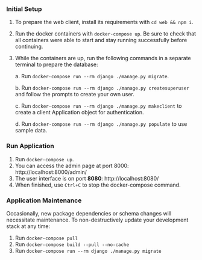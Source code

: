 ### Initial Setup
1. To prepare the web client, install its requirements with `cd web && npm i`.
2. Run the docker containers with `docker-compose up`. Be sure to check that all containers were able to start and stay running successfully before continuing.
3. While the containers are up, run the following commands in a separate terminal to prepare the database:

   a. Run `docker-compose run --rm django ./manage.py migrate`.

   b. Run `docker-compose run --rm django ./manage.py createsuperuser`
     and follow the prompts to create your own user.

   c. Run `docker-compose run --rm django ./manage.py makeclient` to create a client Application object for authentication.

   d. Run `docker-compose run --rm django ./manage.py populate` to use sample data.


### Run Application
1. Run `docker-compose up`.
2. You can access the admin page at port 8000: http://localhost:8000/admin/
3. The user interface is on port **8080**: http://localhost:8080/
4. When finished, use `Ctrl+C` to stop the docker-compose command.

### Application Maintenance
Occasionally, new package dependencies or schema changes will necessitate
maintenance. To non-destructively update your development stack at any time:
1. Run `docker-compose pull`
2. Run `docker-compose build --pull --no-cache`
3. Run `docker-compose run --rm django ./manage.py migrate`
